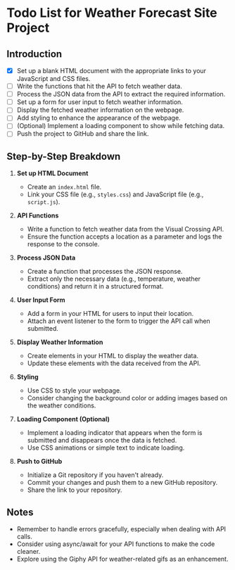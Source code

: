 # Todo List for Weather Forecast Site Project

## Introduction

- [x] Set up a blank HTML document with the appropriate links to your JavaScript and CSS files.
- [ ] Write the functions that hit the API to fetch weather data.
- [ ] Process the JSON data from the API to extract the required information.
- [ ] Set up a form for user input to fetch weather information.
- [ ] Display the fetched weather information on the webpage.
- [ ] Add styling to enhance the appearance of the webpage.
- [ ] (Optional) Implement a loading component to show while fetching data.
- [ ] Push the project to GitHub and share the link.

## Step-by-Step Breakdown

1. **Set up HTML Document**

   - Create an `index.html` file.
   - Link your CSS file (e.g., `styles.css`) and JavaScript file (e.g., `script.js`).

2. **API Functions**

   - Write a function to fetch weather data from the Visual Crossing API.
   - Ensure the function accepts a location as a parameter and logs the response to the console.

3. **Process JSON Data**

   - Create a function that processes the JSON response.
   - Extract only the necessary data (e.g., temperature, weather conditions) and return it in a structured format.

4. **User Input Form**

   - Add a form in your HTML for users to input their location.
   - Attach an event listener to the form to trigger the API call when submitted.

5. **Display Weather Information**

   - Create elements in your HTML to display the weather data.
   - Update these elements with the data received from the API.

6. **Styling**

   - Use CSS to style your webpage.
   - Consider changing the background color or adding images based on the weather conditions.

7. **Loading Component (Optional)**

   - Implement a loading indicator that appears when the form is submitted and disappears once the data is fetched.
   - Use CSS animations or simple text to indicate loading.

8. **Push to GitHub**
   - Initialize a Git repository if you haven't already.
   - Commit your changes and push them to a new GitHub repository.
   - Share the link to your repository.

## Notes

- Remember to handle errors gracefully, especially when dealing with API calls.
- Consider using async/await for your API functions to make the code cleaner.
- Explore using the Giphy API for weather-related gifs as an enhancement.
